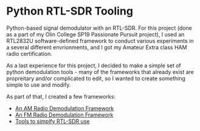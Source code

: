 # Python RTL-SDR Tooling
Python-based signal demodulator with an RTL-SDR. For this project (done as a part of my Olin College SP19 Passionate Pursuit project), I used an RTL2832U software-defined framework to conduct various experiments in a several different envrionments, and I got my Amateur Extra class HAM radio certification.

As a last experience for this project, I decided to make a simple set of python demodulation tools - many of the frameworks that already exist are  propreitary and/or complicated to edit, so I wanted to create something simple to use and modify.

As part of that, I created a few frameworks:
- [An AM Radio Demodulation Framework](https://github.com/anushadatar/python-demodulator/tree/master/am)
- [An FM Radio Demodulation Framework](https://github.com/anushadatar/python-demodulator/tree/master/fm)
- [Tools to simplfy RTL-SDR use](https://github.com/anushadatar/python-demodulator/tree/master/tools)

